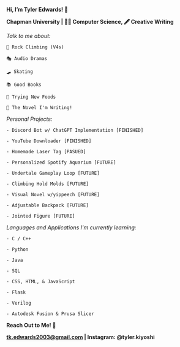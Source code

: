 **Hi, I’m Tyler Edwards! 👋**

**Chapman University | 🧑‍💻 Computer Science, 🖋 Creative Writing**



*Talk to me about:* 

    🧗 Rock Climbing (V4s)
	
    🎭 Audio Dramas
	
    🛹 Skating 
	
    📚 Good Books 
	
    🥘 Trying New Foods
	
    📝 The Novel I'm Writing! 


*Personal Projects:*

    - Discord Bot w/ ChatGPT Implementation [FINISHED] 
	
    - YouTube Downloader [FINISHED] 
	
    - Homemade Laser Tag [PASUED] 
	
    - Personalized Spotify Aquarium [FUTURE] 
	
    - Undertale Gameplay Loop [FUTURE] 
	
    - Climbing Hold Molds [FUTURE] 
	
    - Visual Novel w/yippeech [FUTURE] 
	
    - Adjustable Backpack [FUTURE] 
	
    - Jointed Figure [FUTURE] 


*Languages and Applications I'm currently learning:*

    - C / C++
	
    - Python
	
    - Java 

    - SQL
	
    - CSS, HTML, & JavaScript

    - Flask
	
    - Verilog 
	
    - Autodesk Fusion & Prusa Slicer

**Reach Out to Me! 🤝**

**tk.edwards2003@gmail.com | Instagram: @tyler.kiyoshi**
